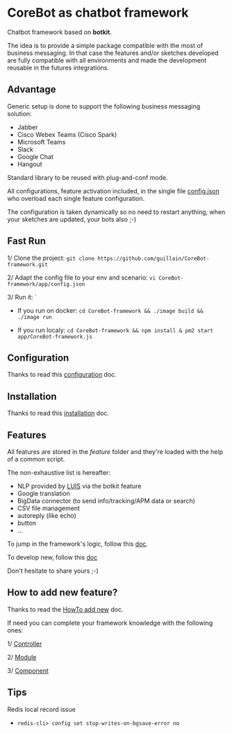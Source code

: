 # CoreBot as chatbot framework
Chatbot framework based on **botkit**.

The idea is to provide a simple package compatible with the most of business messaging.
In that case the features and/or sketches developed are fully compatible
with all environments and made the development reusable in the futures integrations.

## Advantage
Generic setup is done to support the following business messaging solution:
- Jabber
- Cisco Webex Teams (Cisco Spark)
- Microsoft Teams
- Slack
- Google Chat
- Hangout

Standard library to be reused with plug-and-conf mode.

All configurations, feature activation included, in the single file
[config.json](app/config.json) who overload each single feature
configuration.

The configuration is taken dynamically so no need to restart anything,
when your sketches are updated, your bots also ;-)

## Fast Run
1/ Clone the project: `git clone https://github.com/guillain/CoreBot-framework.git`

2/ Adapt the config file to your env and scenario: `vi CoreBot-framework/app/config.json`

3/ Run it:
 `
  - If you run on docker: `cd CoreBot-framework && ./image build && ./image run`

  - If you run localy: `cd CoreBot-framework && npm install & pm2 start app/CoreBot-framework.js`

## Configuration
Thanks to read this [configuration](./doc/configuration.md) doc.

## Installation
Thanks to read this [installation](./doc/installation.md) doc.

## Features
All features are stored in the *feature* folder and they're loaded
with the help of a common script.

The non-exhaustive list is hereafter:
- NLP provided by [LUIS](https://botkit.ai/docs/readme-middlewares.html) via the botkit feature
- Google translation
- BigData connector (to send info/tracking/APM data or search)
- CSV file management
- autoreply (like echo)
- button
- ...

To jump in the framework's logic, follow this [doc](doc/logic.md).

To develop new, follow this [doc](./doc/add_new.md)

Don't hesitate to share yours ;-)

## How to add new feature?
Thanks to read the [HowTo add new](./doc/add_new.md) doc.

If need you can complete your framework knowledge with the following
ones:

1/ [Controller](./doc/controller.md)

2/ [Module](./doc/module.md)

3/ [Component](./doc/component.md)

## Tips
Redis local record issue
- `redis-cli> config set stop-writes-on-bgsave-error no`

